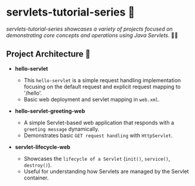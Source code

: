# servlets-tutorial-series 🚀

*servlets-tutorial-series showcases a variety of projects focused on demonstrating core concepts and operations using Java Servlets.* 📘🚀

## Project Architecture 📂

- **hello-servlet**
  - This `hello-servlet` is a simple request handling implementation focusing on the default request and explicit request mapping to '/hello'.
  - Basic web deployment and servlet mapping in `web.xml`.

- **hello-servlet-greeting-web**
  - A simple Servlet-based web application that responds with a `greeting message` dynamically.
  - Demonstrates basic `GET request handling` with `HttpServlet`.

- **servlet-lifecycle-web**
  - Showcases the `lifecycle of a Servlet` (`init()`, `service()`, `destroy()`).
  - Useful for understanding how Servlets are managed by the Servlet container.
